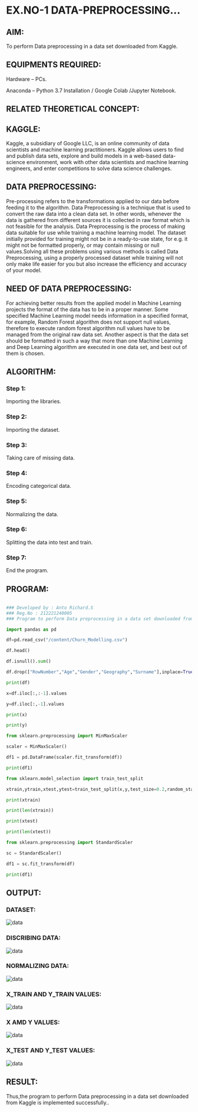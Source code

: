 # EX.NO-1   DATA-PREPROCESSING...

## AIM:
To perform Data preprocessing in a data set downloaded from Kaggle.

## EQUIPMENTS REQUIRED:
Hardware – PCs.

Anaconda – Python 3.7 Installation / Google Colab /Jupyter Notebook.

## RELATED THEORETICAL CONCEPT:
## KAGGLE:

Kaggle, a subsidiary of Google LLC, is an online community of data scientists and machine learning practitioners. Kaggle allows users to find and publish data sets, explore and build models in a web-based data-science environment, work with other data scientists and machine learning engineers, and enter competitions to solve data science challenges.

## DATA PREPROCESSING:

Pre-processing refers to the transformations applied to our data before feeding it to the algorithm. Data Preprocessing is a technique that is used to convert the raw data into a clean data set. In other words, whenever the data is gathered from different sources it is collected in raw format which is not feasible for the analysis.
Data Preprocessing is the process of making data suitable for use while training a machine learning model. The dataset initially provided for training might not be in a ready-to-use state, for e.g. it might not be formatted properly, or may contain missing or null values.Solving all these problems using various methods is called Data Preprocessing, using a properly processed dataset while training will not only make life easier for you but also increase the efficiency and accuracy of your model.

## NEED OF DATA PREPROCESSING:

For achieving better results from the applied model in Machine Learning projects the format of the data has to be in a proper manner. Some specified Machine Learning model needs information in a specified format, for example, Random Forest algorithm does not support null values, therefore to execute random forest algorithm null values have to be managed from the original raw data set. Another aspect is that the data set should be formatted in such a way that more than one Machine Learning and Deep Learning algorithm are executed in one data set, and best out of them is chosen.

## ALGORITHM:

### Step 1:
Importing the libraries.

### Step 2:
Importing the dataset.

### Step 3:
Taking care of missing data.

### Step 4:
Encoding categorical data.

### Step 5:
Normalizing the data.

### Step 6:
Splitting the data into test and train.

### Step 7:
End the program.

## PROGRAM:

```python

### Developed by : Anto Richard.S
### Reg.No : 212221240005
### Program to perform Data preprocessing in a data set downloaded from Kaggle.

import pandas as pd

df=pd.read_csv("/content/Churn_Modelling.csv")

df.head()

df.isnull().sum()

df.drop(["RowNumber","Age","Gender","Geography","Surname"],inplace=True,axis=1)

print(df)

x=df.iloc[:,:-1].values

y=df.iloc[:,-1].values

print(x)

print(y)

from sklearn.preprocessing import MinMaxScaler

scaler = MinMaxScaler()

df1 = pd.DataFrame(scaler.fit_transform(df))

print(df1)

from sklearn.model_selection import train_test_split

xtrain,ytrain,xtest,ytest=train_test_split(x,y,test_size=0.2,random_state=2)

print(xtrain)

print(len(xtrain))

print(xtest)

print(len(xtest))

from sklearn.preprocessing import StandardScaler

sc = StandardScaler()

df1 = sc.fit_transform(df)

print(df1)
```

## OUTPUT:

### DATASET:
![data](out1.png)

### DISCRIBING DATA:
![data](out2.png)

### NORMALIZING DATA:
![data](out3.png)

### X_TRAIN AND Y_TRAIN VALUES:
![data](out4.png)

### X AMD Y VALUES:
![data](out5.png)

### X_TEST AND Y_TEST VALUES:
![data](out6.png)

## RESULT:
Thus,the program to perform Data preprocessing in a data set downloaded from Kaggle is implemented successfully.. 
